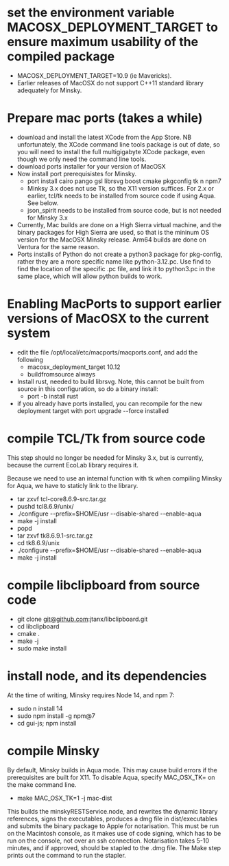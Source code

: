 # set the environment variable MACOSX_DEPLOYMENT_TARGET to ensure maximum usability of the compiled package
 - MACOSX_DEPLOYMENT_TARGET=10.9 (ie Mavericks).
 - Earlier releases of MacOSX do not support C++11 standard library adequately for Minsky.

# Prepare mac ports (takes a while)
- download and install the latest XCode from the App Store. 
NB unfortunately, the XCode command line tools package is out of date, so you will need to install the full multigigabyte XCode package, even though we only need the command line tools.
- download ports installer for your version of MacOSX
- Now install port prerequisistes for Minsky. 
  - port install cairo pango gsl librsvg boost cmake pkgconfig tk n npm7
  - Minksy 3.x does not use Tk, so the X11 version suffices. For 2.x or earlier, tcl/tk needs to be installed from source code if using Aqua. See below. 
  - json_spirit needs to be installed from source code, but is not needed for Minsky 3.x
- Currently, Mac builds are done on a High Sierra virtual machine, and the binary packages for High Sierra are used, so that is the mininum OS version for the MacOSX Minsky release. Arm64 builds are done on Ventura for the same reason.
- Ports installs of Python do not create a python3 package for pkg-config, rather they are a more specific name like python-3.12.pc. Use find to find the location of the specific .pc file, and link it to python3.pc in the same place, which will allow python builds to work.

# Enabling MacPorts to support earlier versions of MacOSX to the current system 
- edit the file /opt/local/etc/macports/macports.conf, and add the following
  - macosx_deployment_target 10.12
  - buildfromsource         always
- Install rust, needed to build librsvg. Note, this cannot be built from source in this configuration, so do a binary install:
  - port -b install rust
- if you already have ports installed, you can recompile for the new deployment target with
  port upgrade --force installed

# compile TCL/Tk from source code

This step should no longer be needed for Minsky 3.x, but is currently, because the current EcoLab library requires it.

Because we need to use an internal function with tk when compiling Minsky for Aqua, we have to staticly link to the library. 

- tar zxvf tcl-core8.6.9-src.tar.gz
- pushd tcl8.6.9/unix/
- ./configure --prefix=$HOME/usr --disable-shared --enable-aqua
- make -j install
- popd
- tar zxvf tk8.6.9.1-src.tar.gz
- cd tk8.6.9/unix 
- ./configure --prefix=$HOME/usr --disable-shared --enable-aqua
- make -j install

# compile libclipboard from source code

- git clone git@github.com:jtanx/libclipboard.git
- cd libclipboard
- cmake .
- make -j
- sudo make install

# install node, and its dependencies

At the time of writing, Minsky requires Node 14, and npm 7:
- sudo n install 14
- sudo npm install -g npm@7
- cd gui-js; npm install
  
# compile Minsky
By default, Minsky builds in Aqua mode. This may cause build errors if the prerequisites are built for X11. To disable Aqua, specify MAC_OSX_TK= on the make command line.
  - make MAC_OSX_TK=1 -j mac-dist
  
This builds the minskyRESTService.node, and rewrites the dynamic library references, signs the executables, produces a dmg file in dist/executables and submits the binary package to Apple for notarisation. This must be run on the Macintosh console, as it makes use of code signing, which has to be run on the console, not over an ssh connection. Notarisation takes 5-10 minutes, and if approved, should be stapled to the .dmg file. The Make step prints out the command to run the stapler.
